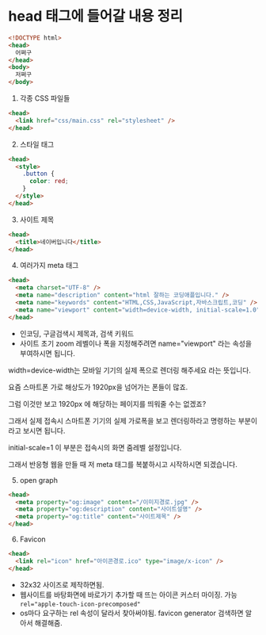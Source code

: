 # head 태그에 들어갈 내용 정리

```html
<!DOCTYPE html>
<head>
  어쩌구
</head>
<body>
  저쩌구
</body>
```

1. 각종 CSS 파일들

```html
<head>
  <link href="css/main.css" rel="stylesheet" />
</head>
```

2. 스타일 태그

```html
<head>
  <style>
    .button {
      color: red;
    }
  </style>
</head>
```

3. 사이트 제목

```html
<head>
  <title>네이버입니다</title>
</head>
```

4. 여러가지 meta 태그

```html
<head>
  <meta charset="UTF-8" />
  <meta name="description" content="html 잘하는 코딩애플입니다." />
  <meta name="keywords" content="HTML,CSS,JavaScript,자바스크립트,코딩" />
  <meta name="viewport" content="width=device-width, initial-scale=1.0" />
</head>
```

- 인코딩, 구글검색시 제목과, 검색 키워드
- 사이트 초기 zoom 레벨이나 폭을 지정해주려면 name="viewport" 라는 속성을 부여하시면 됩니다.

width=device-width는 모바일 기기의 실제 폭으로 렌더링 해주세요 라는 뜻입니다.

요즘 스마트폰 가로 해상도가 1920px을 넘어가는 폰들이 많죠.

그럼 이것만 보고 1920px 에 해당하는 페이지를 띄워줄 수는 없겠죠?

그래서 실제 접속시 스마트폰 기기의 실제 가로폭을 보고 렌더링하라고 명령하는 부분이라고 보시면 됩니다.

initial-scale=1 이 부분은 접속시의 화면 줌레벨 설정입니다.

그래서 반응형 웹을 만들 때 저 meta 태그를 복붙하시고 시작하시면 되겠습니다.

5. open graph

```html
<head>
  <meta property="og:image" content="/이미지경로.jpg" />
  <meta property="og:description" content="사이트설명" />
  <meta property="og:title" content="사이트제목" />
</head>
```

6. Favicon

```html
<head>
  <link rel="icon" href="아이콘경로.ico" type="image/x-icon" />
</head>
```

- 32x32 사이즈로 제작하면됨.
- 웹사이트를 바탕화면에 바로가기 추가할 때 뜨는 아이콘 커스터 마이징. 가능
  `rel="apple-touch-icon-precomposed" `
- os마다 요구하는 rel 속성이 달라서 찾아써야됨. favicon generator 검색하면 알아서 해결해줌.
